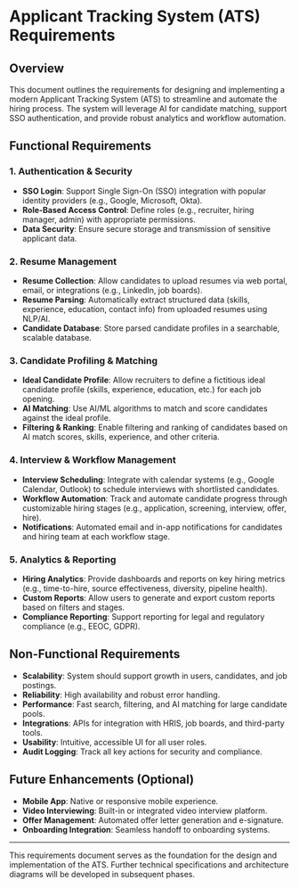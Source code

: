 # Applicant Tracking System (ATS) Requirements

## Overview
This document outlines the requirements for designing and implementing a modern Applicant Tracking System (ATS) to streamline and automate the hiring process. The system will leverage AI for candidate matching, support SSO authentication, and provide robust analytics and workflow automation.

## Functional Requirements

### 1. Authentication & Security
- **SSO Login**: Support Single Sign-On (SSO) integration with popular identity providers (e.g., Google, Microsoft, Okta).
- **Role-Based Access Control**: Define roles (e.g., recruiter, hiring manager, admin) with appropriate permissions.
- **Data Security**: Ensure secure storage and transmission of sensitive applicant data.

### 2. Resume Management
- **Resume Collection**: Allow candidates to upload resumes via web portal, email, or integrations (e.g., LinkedIn, job boards).
- **Resume Parsing**: Automatically extract structured data (skills, experience, education, contact info) from uploaded resumes using NLP/AI.
- **Candidate Database**: Store parsed candidate profiles in a searchable, scalable database.

### 3. Candidate Profiling & Matching
- **Ideal Candidate Profile**: Allow recruiters to define a fictitious ideal candidate profile (skills, experience, education, etc.) for each job opening.
- **AI Matching**: Use AI/ML algorithms to match and score candidates against the ideal profile.
- **Filtering & Ranking**: Enable filtering and ranking of candidates based on AI match scores, skills, experience, and other criteria.

### 4. Interview & Workflow Management
- **Interview Scheduling**: Integrate with calendar systems (e.g., Google Calendar, Outlook) to schedule interviews with shortlisted candidates.
- **Workflow Automation**: Track and automate candidate progress through customizable hiring stages (e.g., application, screening, interview, offer, hire).
- **Notifications**: Automated email and in-app notifications for candidates and hiring team at each workflow stage.

### 5. Analytics & Reporting
- **Hiring Analytics**: Provide dashboards and reports on key hiring metrics (e.g., time-to-hire, source effectiveness, diversity, pipeline health).
- **Custom Reports**: Allow users to generate and export custom reports based on filters and stages.
- **Compliance Reporting**: Support reporting for legal and regulatory compliance (e.g., EEOC, GDPR).

## Non-Functional Requirements

- **Scalability**: System should support growth in users, candidates, and job postings.
- **Reliability**: High availability and robust error handling.
- **Performance**: Fast search, filtering, and AI matching for large candidate pools.
- **Integrations**: APIs for integration with HRIS, job boards, and third-party tools.
- **Usability**: Intuitive, accessible UI for all user roles.
- **Audit Logging**: Track all key actions for security and compliance.

## Future Enhancements (Optional)
- **Mobile App**: Native or responsive mobile experience.
- **Video Interviewing**: Built-in or integrated video interview platform.
- **Offer Management**: Automated offer letter generation and e-signature.
- **Onboarding Integration**: Seamless handoff to onboarding systems.

---

This requirements document serves as the foundation for the design and implementation of the ATS. Further technical specifications and architecture diagrams will be developed in subsequent phases.
